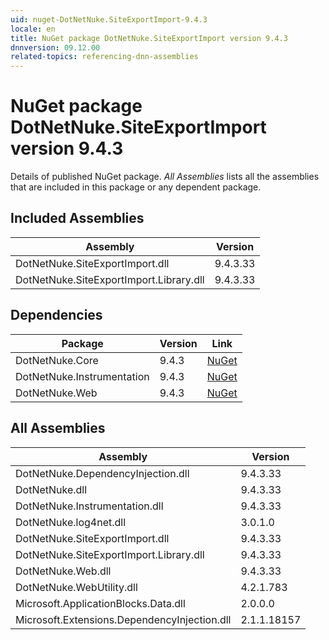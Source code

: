 ```yaml
---
uid: nuget-DotNetNuke.SiteExportImport-9.4.3
locale: en
title: NuGet package DotNetNuke.SiteExportImport version 9.4.3
dnnversion: 09.12.00
related-topics: referencing-dnn-assemblies
---
```


# NuGet package DotNetNuke.SiteExportImport version 9.4.3
Details of published NuGet package.
*All Assemblies* lists all the assemblies that are included in this package or any dependent package.

## Included Assemblies

|Assembly|Version|
|---|---|
|DotNetNuke.SiteExportImport.dll|9.4.3.33|
|DotNetNuke.SiteExportImport.Library.dll|9.4.3.33|

## Dependencies

|Package|Version|Link|
|---|---|---|
|DotNetNuke.Core|9.4.3|[NuGet](https://www.nuget.org/packages/DotNetNuke.Core/9.4.3)|
|DotNetNuke.Instrumentation|9.4.3|[NuGet](https://www.nuget.org/packages/DotNetNuke.Instrumentation/9.4.3)|
|DotNetNuke.Web|9.4.3|[NuGet](https://www.nuget.org/packages/DotNetNuke.Web/9.4.3)|

## All Assemblies

|Assembly|Version|
|---|---|
|DotNetNuke.DependencyInjection.dll|9.4.3.33|
|DotNetNuke.dll|9.4.3.33|
|DotNetNuke.Instrumentation.dll|9.4.3.33|
|DotNetNuke.log4net.dll|3.0.1.0|
|DotNetNuke.SiteExportImport.dll|9.4.3.33|
|DotNetNuke.SiteExportImport.Library.dll|9.4.3.33|
|DotNetNuke.Web.dll|9.4.3.33|
|DotNetNuke.WebUtility.dll|4.2.1.783|
|Microsoft.ApplicationBlocks.Data.dll|2.0.0.0|
|Microsoft.Extensions.DependencyInjection.dll|2.1.1.18157|

